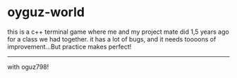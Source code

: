 # oyguz-world
this is a c++ terminal game where me and my project mate did 1,5 years ago for a class we had together. it has a lot of bugs, and it needs toooons of improvement...But practice makes perfect!
*********************
with oguz798!
